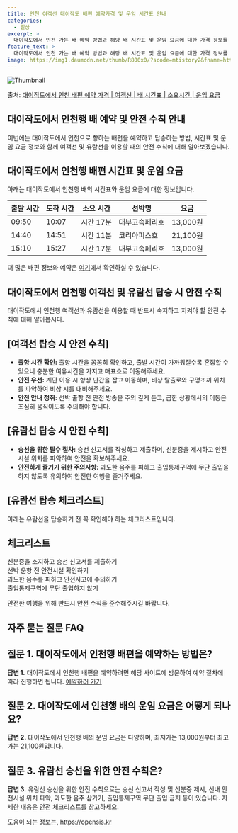 ```yaml
---
title: 인천 여객선 대이작도 배편 예약가격 및 운임 시간표 안내
categories:
  - 일상
excerpt: >
  대이작도에서 인천 가는 배 예약 방법과 해당 배 시간표 및 운임 요금에 대한 가격 정보를 안내 드리겠습니다. 안전하고 재밋는 인천행 여행을 위해 아래 정보 참고하시기 바랍니다. 인천행 배편 예약하기 👈 클릭대이작도에서 인천행 배 시간표출발 시간도착 시간소요 시간선박명요금09:5010:070시간 17분대부고속페리호13,000원14:4014:510시간 11분코리아피스호21,100원15:1015:270시간 17분대부고속페리호13,000원인천행 배편 예약하기 👈 클릭대이작도에서 인천행 여객선 탑승 시 이용수칙탑승 전 확인해야 할 중요 사항! 대이작도에서 인천행 여객선을 이용하실 때, 아래의 안전 수칙을 반드시 숙지하고 지켜주셔야 합니다. 1. 출항 시간을 확인하세요. 배 출항 시간을 꼼꼼히 확인하고, 출항 시간..
feature_text: >
  대이작도에서 인천 가는 배 예약 방법과 해당 배 시간표 및 운임 요금에 대한 가격 정보를 안내 드리겠습니다. 안전하고 재밋는 인천행 여행을 위해 아래 정보 참고하시기 바랍니다. 인천행 배편 예약하기 👈 클릭대이작도에서 인천행 배 시간표출발 시간도착 시간소요 시간선박명요금09:5010:070시간 17분대부고속페리호13,000원14:4014:510시간 11분코리아피스호21,100원15:1015:270시간 17분대부고속페리호13,000원인천행 배편 예약하기 👈 클릭대이작도에서 인천행 여객선 탑승 시 이용수칙탑승 전 확인해야 할 중요 사항! 대이작도에서 인천행 여객선을 이용하실 때, 아래의 안전 수칙을 반드시 숙지하고 지켜주셔야 합니다. 1. 출항 시간을 확인하세요. 배 출항 시간을 꼼꼼히 확인하고, 출항 시간..
image: https://img1.daumcdn.net/thumb/R800x0/?scode=mtistory2&fname=https%3A%2F%2Fblog.kakaocdn.net%2Fdn%2FC00gV%2FbtsHDzFx2OA%2FFwKAMA9A71pAnzzPHNEvh1%2Fimg.webp
---
```


![Thumbnail](https://img1.daumcdn.net/thumb/R800x0/?scode=mtistory2&fname=https%3A%2F%2Fblog.kakaocdn.net%2Fdn%2FC00gV%2FbtsHDzFx2OA%2FFwKAMA9A71pAnzzPHNEvh1%2Fimg.webp)

<p>출처: <a href="https://opensis.kr/entry/%EB%8C%80%EC%9D%B4%EC%9E%91%EB%8F%84%EC%97%90%EC%84%9C-%EC%9D%B8%EC%B2%9C-%EB%B0%B0%ED%8E%B8-%EC%98%88%EC%95%BD-%EA%B0%80%EA%B2%A9-%EC%97%AC%EA%B0%9D%EC%84%A0-%EB%B0%B0-%EC%8B%9C%EA%B0%84%ED%91%9C-%EC%86%8C%EC%9A%94%EC%8B%9C%EA%B0%84-%EC%9A%B4%EC%9E%84-%EC%9A%94%EA%B8%88" rel="dofollow">대이작도에서 인천 배편 예약 가격 | 여객선 | 배 시간표 | 소요시간 | 운임 요금</a> </p>

## 대이작도에서 인천행 배 예약 및 안전 수칙 안내



이번에는 대이작도에서 인천으로 향하는 배편을 예약하고 탑승하는 방법, 시간표 및 운임 요금 정보와 함께 여객선 및 유람선을 이용할 때의 안전
수칙에 대해 알아보겠습니다.



## **대이작도에서 인천행 배편 시간표 및 운임 요금**

아래는 대이작도에서 인천행 배의 시간표와 운임 요금에 대한 정보입니다.

**출발 시간** | **도착 시간** | **소요 시간** | **선박명** | **요금**  
---|---|---|---|---  
09:50 | 10:07 | 시간 17분 | 대부고속페리호 | 13,000원  
14:40 | 14:51 | 시간 11분 | 코리아피스호 | 21,100원  
15:10 | 15:27 | 시간 17분 | 대부고속페리호 | 13,000원  
  
더 많은 배편 정보와 예약은 [여기](https://www.example.com)에서 확인하실 수 있습니다.



## **대이작도에서 인천행 여객선 및 유람선 탑승 시 안전 수칙**

대이작도에서 인천행 여객선과 유람선을 이용할 때 반드시 숙지하고 지켜야 할 안전 수칙에 대해 알아봅시다.

## **[여객선 탑승 시 안전 수칙]**

  * **출항 시간 확인:** 출항 시간을 꼼꼼히 확인하고, 출발 시간이 가까워질수록 혼잡할 수 있으니 충분한 여유시간을 가지고 매표소로 이동해주세요.
  * **안전 우선:** 계단 이용 시 항상 난간을 잡고 이동하며, 비상 탈출로와 구명조끼 위치를 파악하여 비상 시를 대비해주세요.
  * **안전 안내 청취:** 선박 출항 전 안전 방송을 주의 깊게 듣고, 급한 상황에서의 이동은 조심히 움직이도록 주의해야 합니다.

## **[유람선 탑승 시 안전 수칙]**

  * **승선을 위한 필수 절차:** 승선 신고서를 작성하고 제출하며, 신분증을 제시하고 안전시설 위치를 파악하여 안전을 확보해주세요.
  * **안전하게 즐기기 위한 주의사항:** 과도한 음주를 피하고 출입통제구역에 무단 출입을 하지 않도록 유의하여 안전한 여행을 즐겨주세요.

## **[유람선 탑승 체크리스트]**

아래는 유람선을 탑승하기 전 꼭 확인해야 하는 체크리스트입니다.

**체크리스트**  
---  
신분증을 소지하고 승선 신고서를 제출하기  
선박 운항 전 안전시설 확인하기  
과도한 음주를 피하고 안전사고에 주의하기  
출입통제구역에 무단 출입하지 않기  
  
안전한 여행을 위해 반드시 안전 수칙을 준수해주시길 바랍니다.

## **자주 묻는 질문 FAQ**

## **질문 1. 대이작도에서 인천행 배편을 예약하는 방법은?**

**답변 1.** 대이작도에서 인천행 배편을 예약하려면 해당 사이트에 방문하여 예약 절차에 따라 진행하면 됩니다. [예약하러
가기](https://www.example.com)

## **질문 2. 대이작도에서 인천행 배의 운임 요금은 어떻게 되나요?**

**답변 2.** 대이작도에서 인천행 배의 운임 요금은 다양하며, 최저가는 13,000원부터 최고가는 21,100원입니다.

## **질문 3. 유람선 승선을 위한 안전 수칙은?**

**답변 3.** 유람선 승선을 위한 안전 수칙으로는 승선 신고서 작성 및 신분증 제시, 선내 안전시설 위치 파악, 과도한 음주 삼가기,
출입통제구역 무단 출입 금지 등이 있습니다. 자세한 내용은 안전 체크리스트를 참고하세요.



 

도움이 되는 정보는, <a href="https://opensis.kr" rel="dofollow">https://opensis.kr</a>


